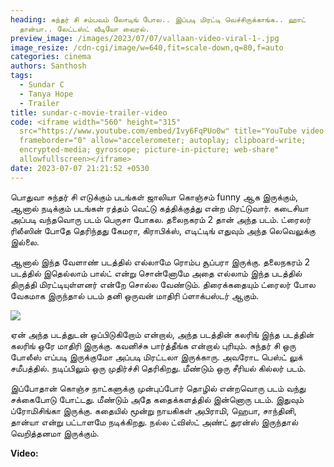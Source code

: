 ```yaml
---
heading: சுந்தர் சி சம்பவம் லோடிங் போல.. இப்படி மிரட்டி வெச்சிருக்காங்க.. ஹாட்
  தான்யா.. லேட்டஸ்ட் வீடியோ வைரல்.
preview_image: /images/2023/07/07/vallaan-video-viral-1-.jpg
image_resize: /cdn-cgi/image/w=640,fit=scale-down,q=80,f=auto
categories: cinema
authors: Santhosh
tags:
  - Sundar C
  - Tanya Hope
  - Trailer
title: sundar-c-movie-trailer-video
code: <iframe width="560" height="315"
  src="https://www.youtube.com/embed/Ivy6FqPUo0w" title="YouTube video player"
  frameborder="0" allow="accelerometer; autoplay; clipboard-write;
  encrypted-media; gyroscope; picture-in-picture; web-share"
  allowfullscreen></iframe>
date: 2023-07-07 21:21:52 +0530
---
```



பொதுவா சுந்தர் சி எடுக்கும் படங்கள் ஜாலியா கொஞ்சம் funny ஆக இருக்கும், ஆனால் நடிக்கும் படங்கள் ரத்தம் வெட்டு கத்திக்குத்து என்ற மிரட்டுவார். கடைசியா அப்படி வந்தவொரு படம் பெருசா போகல. தலைநகரம் 2 தான் அந்த படம். ட்ரைலர் ரிலீஸின் போதே தெரிந்தது கேமரா, கிராபிக்ஸ், எடிட்டிங் எதுவும் அந்த லெவெலுக்கு இல்லை.

ஆனால் இந்த வேளாண் படத்தில் எல்லாமே ரொம்ப சூப்பரா இருக்கு. தலைநகரம் 2 படத்தில் இதெல்லாம் பால்ட் என்று சொன்னோமே அதை எல்லாம் இந்த படத்தில் திருத்தி மிரட்டியுள்ளனர் என்றே சொல்ல வேண்டும். திரைக்கதையும் ட்ரைலர் போல வேகமாக இருந்தால் படம் தனி ஒருவன் மாதிரி ப்ளாக்பஸ்டர் ஆகும்.

![](/images/2023/07/07/vallaan-video-viral-2-.jpg)

ஏன் அந்த படத்துடன் ஒப்பிடுகிறோம் என்றால், அந்த படத்தின் கலரிங் இந்த படத்தின் கலரிங் ஒரே மாதிரி இருக்கு. கவனிச்சு பார்த்தீங்க என்றால் புரியும். சுந்தர் சி ஒரு போலீஸ் எப்படி இருக்குமோ அப்படி மிரட்டலா இருக்காரு. அவரோட பெஸ்ட் லுக் சமீபத்தில். நடிப்பிலும் ஒரு முதிர்ச்சி தெரிகிறது. மீண்டும் ஒரு சீரியல் கில்லர் படம். 

இப்போதான் கொஞ்ச நாட்களுக்கு முன்புப்போர் தொழில் என்றவொரு படம் வந்து சக்கைபோடு போட்டது. மீண்டும் அதே கதைக்களத்தில் இன்னொரு படம். இதுவும் ப்ரோமிசிங்கா இருக்கு. கதையில் மூன்று நாயகிகள் அபிராமி, ஹெபா, சாந்தினி, தான்யா என்று பட்டாளமே நடிக்கிறது. நல்ல ட்விஸ்ட் அண்ட் துரன்ஸ் இருந்தால் வெறித்தனமா இருக்கும். 

**Video:**